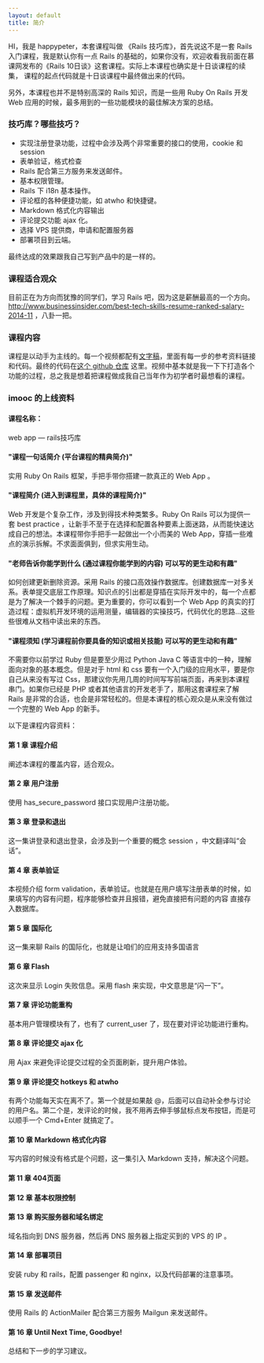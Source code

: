 ```yaml
---
layout: default
title: 简介
---
```


HI，我是 happypeter，本套课程叫做 《Rails 技巧库》，首先说这不是一套 Rails 入门课程，我是默认你有一点 Rails 的基础的，如果你没有，欢迎收看我前面在慕课网发布的《Rails 10日谈》这套课程。实际上本课程也确实是十日谈课程的续集，
课程的起点代码就是十日谈课程中最终做出来的代码。


另外，本课程也并不是特别高深的 Rails 知识，而是一些用 Ruby On Rails 开发 Web 应用的时候，最多用到的一些功能模块的最佳解决方案的总结。

### 技巧库？哪些技巧？
- 实现注册登录功能，过程中会涉及两个非常重要的接口的使用，cookie 和 session
- 表单验证，格式检查
- Rails 配合第三方服务来发送邮件。
- 基本权限管理。
- Rails 下 i18n 基本操作。
- 评论框的各种便捷功能，如 atwho 和快捷键。
- Markdown 格式化内容输出
- 评论提交功能 ajax 化。
- 选择 VPS 提供商，申请和配置服务器
- 部署项目到云端。

最终达成的效果跟我自己写到产品中的是一样的。

### 课程适合观众

目前正在为方向而犹豫的同学们，学习 Rails 吧，因为这是薪酬最高的一个方向。 <http://www.businessinsider.com/best-tech-skills-resume-ranked-salary-2014-11> ，八卦一把。


### 课程内容
课程是以动手为主线的。每一个视频都配有[文字稿](http://happypeter.github.io/rails-tricks/)，里面有每一步的参考资料链接和代码。最终的代码在[这个 github 仓库](https://github.com/happypeter/rails-tricks) 这里。视频中基本就是我一下下打造各个功能的过程，总之我是想着把课程做成我自己当年作为初学者时最想看的课程。

### imooc 的上线资料

#### 课程名称：

web app — rails技巧库

#### "课程一句话简介 (平台课程的精典简介)"

实用 Ruby On Rails 框架，手把手带你搭建一款真正的 Web App 。

#### "课程简介 (进入到课程里，具体的课程简介)"

Web 开发是个复杂工作，涉及到得技术种类繁多。Ruby On Rails 可以为提供一套 best practice ，让新手不至于在选择和配置各种要素上面迷路，从而能快速达成自己的想法。本课程带你手把手一起做出一个小而美的 Web App，穿插一些难点的演示拆解。不求面面俱到，但求实用生动。

#### "老师告诉你能学到什么 (通过课程你能学到的内容) 可以写的更生动和有趣"

如何创建更新删除资源。采用 Rails 的接口高效操作数据库。创建数据库一对多关系。表单提交底层工作原理。知识点的引出都是穿插在实际开发中的，每一个点都是为了解决一个棘手的问题。更为重要的，你可以看到一个 Web App 的真实的打造过程：虚拟机开发环境的运用测量，编辑器的实操技巧，代码优化的思路...这些些很难从文档中读出来的东西。

#### "课程须知 (学习课程前你要具备的知识或相关技能) 可以写的更生动和有趣"

不需要你以前学过 Ruby 但是要至少用过 Python Java C 等语言中的一种，理解面向对象的基本概念。但是对于 html 和 css 要有一个入门级的应用水平，要是你自己从来没有写过 Css，那建议你先用几周的时间写写前端页面，再来到本课程串门。如果你已经是 PHP 或者其他语言的开发老手了，那用这套课程来了解 Rails 是非常的合适，也会是非常轻松的。但是本课程的核心观众是从来没有做过一个完整的 Web App 的新手。

以下是课程内容资料：

#### 第 1 章 课程介绍
阐述本课程的覆盖内容，适合观众。

#### 第 2 章 用户注册
使用 has_secure_password 接口实现用户注册功能。

#### 第 3 章 登录和退出
这一集讲登录和退出登录，会涉及到一个重要的概念 session ，中文翻译叫“会话”。

#### 第 4 章 表单验证
本视频介绍 form validation，表单验证。也就是在用户填写注册表单的时候，如果填写的内容有问题，程序能够检查并且报错，避免直接把有问题的内容 直接存入数据库。

#### 第 5 章 国际化
这一集来聊 Rails 的国际化，也就是让咱们的应用支持多国语言

#### 第 6 章 Flash
这次来显示 Login 失败信息。采用 flash 来实现，中文意思是“闪一下”。

#### 第 7 章 评论功能重构
基本用户管理模块有了，也有了 current_user 了，现在要对评论功能进行重构。

#### 第 8 章 评论提交 ajax 化
用 Ajax 来避免评论提交过程的全页面刷新，提升用户体验。

#### 第 9 章 评论提交 hotkeys 和 atwho
有两个功能每天实在离不了。第一个就是如果敲 @，后面可以自动补全参与讨论的用户名。第二个是，发评论的时候，我不用再去伸手够鼠标点发布按钮，而是可以顺手一个 Cmd+Enter 就搞定了。

#### 第 10 章 Markdown 格式化内容
写内容的时候没有格式是个问题，这一集引入 Markdown 支持，解决这个问题。

#### 第 11 章 404页面

#### 第 12 章 基本权限控制


#### 第 13 章 购买服务器和域名绑定
域名指向到 DNS 服务器，然后再 DNS 服务器上指定买到的 VPS 的 IP 。

#### 第 14 章 部署项目
安装 ruby 和 rails，配置 passenger 和 nginx，以及代码部署的注意事项。

#### 第 15 章 发送邮件
使用 Rails 的 ActionMailer 配合第三方服务 Mailgun 来发送邮件。

#### 第 16 章 Until Next Time, Goodbye!
总结和下一步的学习建议。
